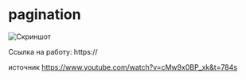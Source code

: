 # pagination

![Скриншот](https://github.com/Slem7415t/)

Ссылка на работу: https://

источник https://www.youtube.com/watch?v=cMw9x0BP_xk&t=784s
